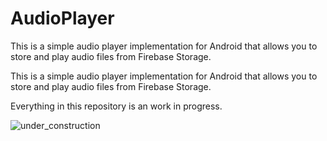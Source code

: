 # AudioPlayer
This is a simple audio player implementation for Android that allows you to store and play audio files from Firebase Storage.

This is a simple audio player implementation for Android that allows you to store and play audio files from Firebase Storage. 

Everything in this repository is an work in progress.

![under_construction](https://github.com/khodosyaroslav/AudioPlayer/assets/90519548/cfddbbb6-1394-47ac-93cf-55b6a9d29f5b)
